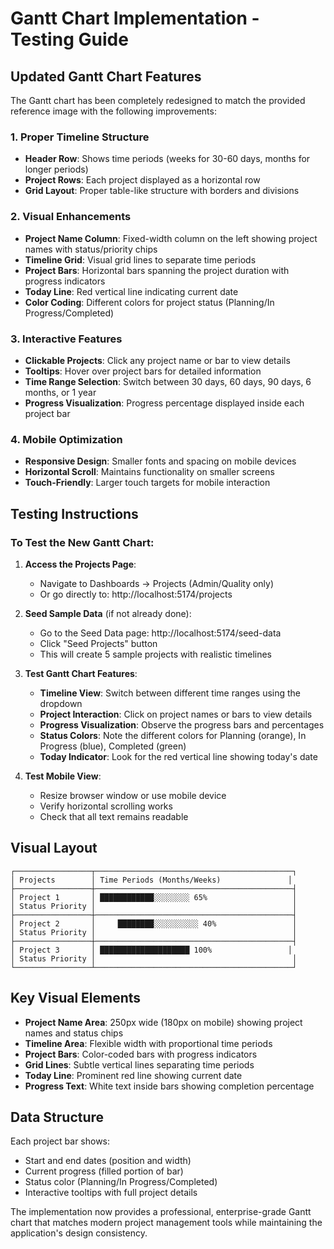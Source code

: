 # Gantt Chart Implementation - Testing Guide

## Updated Gantt Chart Features

The Gantt chart has been completely redesigned to match the provided reference image with the following improvements:

### 1. **Proper Timeline Structure**
- **Header Row**: Shows time periods (weeks for 30-60 days, months for longer periods)
- **Project Rows**: Each project displayed as a horizontal row
- **Grid Layout**: Proper table-like structure with borders and divisions

### 2. **Visual Enhancements**
- **Project Name Column**: Fixed-width column on the left showing project names with status/priority chips
- **Timeline Grid**: Visual grid lines to separate time periods
- **Project Bars**: Horizontal bars spanning the project duration with progress indicators
- **Today Line**: Red vertical line indicating current date
- **Color Coding**: Different colors for project status (Planning/In Progress/Completed)

### 3. **Interactive Features**
- **Clickable Projects**: Click any project name or bar to view details
- **Tooltips**: Hover over project bars for detailed information
- **Time Range Selection**: Switch between 30 days, 60 days, 90 days, 6 months, or 1 year
- **Progress Visualization**: Progress percentage displayed inside each project bar

### 4. **Mobile Optimization**
- **Responsive Design**: Smaller fonts and spacing on mobile devices
- **Horizontal Scroll**: Maintains functionality on smaller screens
- **Touch-Friendly**: Larger touch targets for mobile interaction

## Testing Instructions

### To Test the New Gantt Chart:

1. **Access the Projects Page**:
   - Navigate to Dashboards → Projects (Admin/Quality only)
   - Or go directly to: http://localhost:5174/projects

2. **Seed Sample Data** (if not already done):
   - Go to the Seed Data page: http://localhost:5174/seed-data
   - Click "Seed Projects" button
   - This will create 5 sample projects with realistic timelines

3. **Test Gantt Chart Features**:
   - **Timeline View**: Switch between different time ranges using the dropdown
   - **Project Interaction**: Click on project names or bars to view details
   - **Progress Visualization**: Observe the progress bars and percentages
   - **Status Colors**: Note the different colors for Planning (orange), In Progress (blue), Completed (green)
   - **Today Indicator**: Look for the red vertical line showing today's date

4. **Test Mobile View**:
   - Resize browser window or use mobile device
   - Verify horizontal scrolling works
   - Check that all text remains readable

## Visual Layout

```
┌─────────────────┬────────────────────────────────────────────┐
│ Projects        │ Time Periods (Months/Weeks)               │
├─────────────────┼────────────────────────────────────────────┤
│ Project 1       │ ████████████░░░░░░░░ 65%                   │
│ Status Priority │                                            │
├─────────────────┼────────────────────────────────────────────┤
│ Project 2       │     ████████░░░░░░░░░░ 40%                 │
│ Status Priority │                                            │
├─────────────────┼────────────────────────────────────────────┤
│ Project 3       │ ████████████████████ 100%                 │
│ Status Priority │                                            │
└─────────────────┴────────────────────────────────────────────┘
```

## Key Visual Elements

- **Project Name Area**: 250px wide (180px on mobile) showing project names and status chips
- **Timeline Area**: Flexible width with proportional time periods
- **Project Bars**: Color-coded bars with progress indicators
- **Grid Lines**: Subtle vertical lines separating time periods
- **Today Line**: Prominent red line showing current date
- **Progress Text**: White text inside bars showing completion percentage

## Data Structure

Each project bar shows:
- Start and end dates (position and width)
- Current progress (filled portion of bar)
- Status color (Planning/In Progress/Completed)
- Interactive tooltips with full project details

The implementation now provides a professional, enterprise-grade Gantt chart that matches modern project management tools while maintaining the application's design consistency.